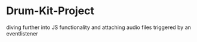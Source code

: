 # Drum-Kit-Project
diving further into JS functionality and attaching audio files triggered by an eventlistener
